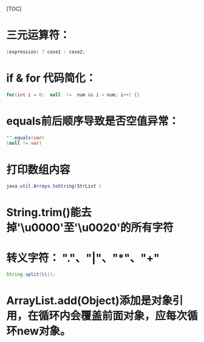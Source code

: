 [TOC]

# 三元运算符：
```java
(expression) ? case1 : case2;
```


# if & for 代码简化：
```java
for(int i = 0;  null  !=  num && i < num; i++) {} 
```


# equals前后顺序导致是否空值异常：
```java
"".equals(var)
(null != var)
```


# 打印数组内容
```java
java.util.Arrays.toString(StrList ) 
```


# String.trim()能去掉'\u0000'至'\u0020'的所有字符


#  转义字符： "."、"|"、"*"、"+"


```java
String.split(\\|);  
```


# ArrayList.add(Object)添加是对象引用，在循环内会覆盖前面对象，应每次循环new对象。
